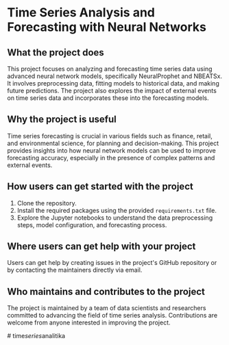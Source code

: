 
Time Series Analysis and Forecasting with Neural Networks
========================================================

## What the project does
This project focuses on analyzing and forecasting time series data using advanced neural network models, specifically NeuralProphet and NBEATSx. It involves preprocessing data, fitting models to historical data, and making future predictions. The project also explores the impact of external events on time series data and incorporates these into the forecasting models.

## Why the project is useful
Time series forecasting is crucial in various fields such as finance, retail, and environmental science, for planning and decision-making. This project provides insights into how neural network models can be used to improve forecasting accuracy, especially in the presence of complex patterns and external events.

## How users can get started with the project
1. Clone the repository.
2. Install the required packages using the provided `requirements.txt` file.
3. Explore the Jupyter notebooks to understand the data preprocessing steps, model configuration, and forecasting process.

## Where users can get help with your project
Users can get help by creating issues in the project's GitHub repository or by contacting the maintainers directly via email.

## Who maintains and contributes to the project
The project is maintained by a team of data scientists and researchers committed to advancing the field of time series analysis. Contributions are welcome from anyone interested in improving the project.

#   t i m e _ s e r i e s _ a n a l i t i k a  
 